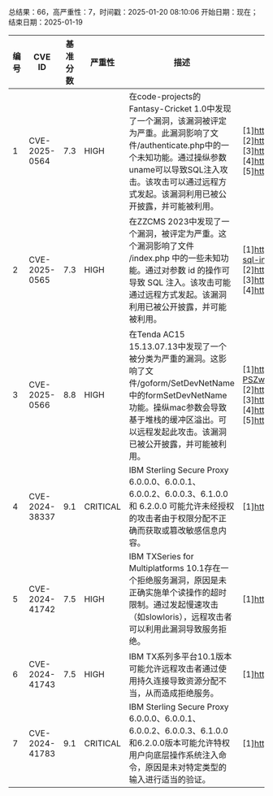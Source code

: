 总结果：66，高严重性：7，时间戳：2025-01-20 08:10:06
开始日期：现在；结束日期：2025-01-19

| 编号 | CVE ID | 基准分数 | 严重性 | 描述 | 参考资料 |
|-----|--------|------------|----------|-------------|------------|
| 1 | CVE-2025-0564 | 7.3  | HIGH | 在code-projects的Fantasy-Cricket 1.0中发现了一个漏洞，该漏洞被评定为严重。此漏洞影响了文件/authenticate.php中的一个未知功能。通过操纵参数uname可以导致SQL注入攻击。该攻击可以通过远程方式发起。该漏洞利用已被公开披露，并可能被利用。 | [1]https://code-projects.org/<br>[2]https://github.com/LiuSir5211314/-sir/issues/3<br>[3]https://vuldb.com/?ctiid.292525<br>[4]https://vuldb.com/?id.292525<br>[5]https://vuldb.com/?submit.484186 |
| 2 | CVE-2025-0565 | 7.3  | HIGH | 在ZZCMS 2023中发现了一个漏洞，被评定为严重。这个漏洞影响了文件 /index.php 中的一些未知功能。通过对参数 id 的操作可导致 SQL 注入。该攻击可能通过远程方式发起。该漏洞利用已被公开披露，并可能被利用。 | [1]https://github.com/En0t5/vul/blob/main/zzcms/zzcsm-sql-inject.md<br>[2]https://vuldb.com/?ctiid.292526<br>[3]https://vuldb.com/?id.292526<br>[4]https://vuldb.com/?submit.484333 |
| 3 | CVE-2025-0566 | 8.8  | HIGH | 在Tenda AC15 15.13.07.13中发现了一个被分类为严重的漏洞。这影响了文件/goform/SetDevNetName中的formSetDevNetName功能。操纵mac参数会导致基于堆栈的缓冲区溢出。可以远程发起此攻击。该漏洞已被公开披露，并可能被利用。 | [1]https://pan.baidu.com/s/1DBDf27oCTIMkW-PSZwg02Q?pwd=tara<br>[2]https://vuldb.com/?ctiid.292527<br>[3]https://vuldb.com/?id.292527<br>[4]https://vuldb.com/?submit.484418<br>[5]https://www.tenda.com.cn/ |
| 4 | CVE-2024-38337 | 9.1  | CRITICAL | IBM Sterling Secure Proxy 6.0.0.0、6.0.0.1、6.0.0.2、6.0.0.3、6.1.0.0 和 6.2.0.0 可能允许未经授权的攻击者由于权限分配不正确而获取或篡改敏感信息内容。 | [1]https://www.ibm.com/support/pages/node/7179166 |
| 5 | CVE-2024-41742 | 7.5  | HIGH | IBM TXSeries for Multiplatforms 10.1存在一个拒绝服务漏洞，原因是未正确实施单个读操作的超时限制。通过发起慢速攻击（如slowloris），远程攻击者可以利用此漏洞导致服务拒绝。 | [1]https://www.ibm.com/support/pages/node/7172103 |
| 6 | CVE-2024-41743 | 7.5  | HIGH | IBM TX系列多平台10.1版本可能允许远程攻击者通过使用持久连接导致资源分配不当，从而造成拒绝服务。 | [1]https://www.ibm.com/support/pages/node/7172103 |
| 7 | CVE-2024-41783 | 9.1  | CRITICAL | IBM Sterling Secure Proxy 6.0.0.0、6.0.0.1、6.0.0.2、6.0.0.3、6.1.0.0和6.2.0.0版本可能允许特权用户向底层操作系统注入命令，原因是未对特定类型的输入进行适当的验证。 | [1]https://www.ibm.com/support/pages/node/7176189 |